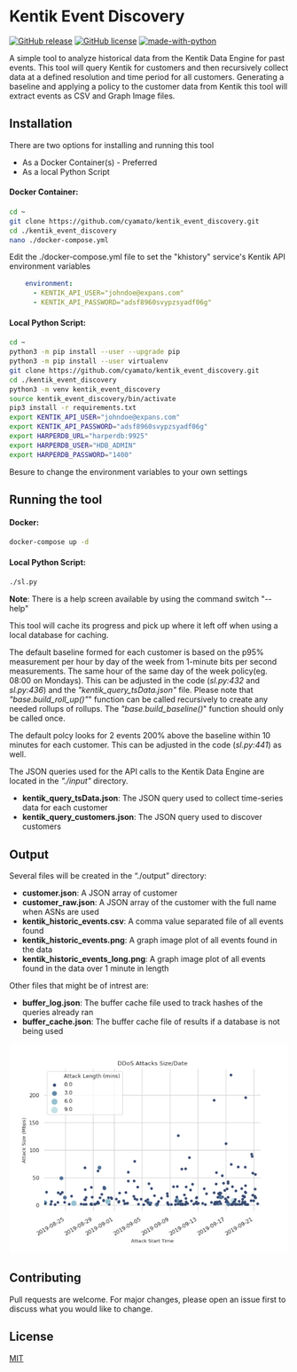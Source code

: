 # Kentik Event Discovery
[![GitHub release](https://img.shields.io/github/v/release/cyamato/kentik_event_discovery)](https://github.com/cyamato/kentik_event_discovery/releases)
[![GitHub license](https://img.shields.io/github/license/cyamato/kentik_event_discovery)](https://github.com/cyamato/kentik_event_discovery/blob/master/LICENSE)
[![made-with-python](https://img.shields.io/badge/Made%20with-Python-1f425f.svg)](https://www.python.org/)

A simple tool to analyze historical data from the Kentik Data Engine for past 
events.  This tool will query Kentik for customers and then recursively collect 
data at a defined resolution and time period for all customers.  Generating a 
baseline and applying a policy to the customer data from Kentik this tool will 
extract events as CSV and Graph Image files.

## Installation

There are two options for installing and running this tool

* As a Docker Container(s) - Preferred
* As a local Python Script

#### Docker Container:
```bash
cd ~
git clone https://github.com/cyamato/kentik_event_discovery.git
cd ./kentik_event_discovery
nano ./docker-compose.yml
```
Edit the ./docker-compose.yml file to set the "khistory" service's Kentik API
environment variables

```yaml
    environment:
      - KENTIK_API_USER="johndoe@expans.com"
      - KENTIK_API_PASSWORD="adsf8960svypzsyadf06g"
```
#### Local Python Script:
```bash
cd ~
python3 -m pip install --user --upgrade pip
python3 -m pip install --user virtualenv
git clone https://github.com/cyamato/kentik_event_discovery.git
cd ./kentik_event_discovery
python3 -m venv kentik_event_discovery
source kentik_event_discovery/bin/activate
pip3 install -r requirements.txt 
export KENTIK_API_USER="johndoe@expans.com"
export KENTIK_API_PASSWORD="adsf8960svypzsyadf06g"
export HARPERDB_URL="harperdb:9925"
export HARPERDB_USER="HDB_ADMIN"
export HARPERDB_PASSWORD="1400"
```

Besure to change the environment variables to your own settings

## Running the tool
#### Docker:
```bash
docker-compose up -d
```
#### Local Python Script:
```bash
./sl.py
```
**Note**:  There is a help screen available by using the command switch "--help"

This tool will cache its progress and pick up where it left off when using a 
local database for caching.

The default baseline formed for each customer is based on the p95% measurement 
per hour by day of the week from 1-minute   bits per second measurements. The 
same hour of the same day of the week policy(eg. 08:00 on Mondays).  This can be 
adjusted in the code (*sl.py:432* and *sl.py:436*) and the 
*"kentik_query_tsData.json"* file.  Please note that *"base.build_roll_up()"*" 
function can be called recursively to create any needed rollups of rollups.  The 
*"base.build_baseline()*" function should only be called once.

The default polcy looks for 2 events 200% above the baseline within 10 minutes 
for each customer.  This can be adjusted in the code (*sl.py:441*) as well.

The JSON queries used for the API calls to the Kentik Data Engine are located in 
the *"./input"* directory.

* **kentik_query_tsData.json**: The JSON query used to collect time-series data 
for each customer
* **kentik_query_customers.json**:  The JSON query used to discover customers


## Output
Several files will be created in the “./output” directory:
* **customer.json**:  A JSON array of customer
* **customer_raw.json**:  A JSON array of the customer with the full name when 
ASNs are used
* **kentik_historic_events.csv**:  A comma value separated file of all events 
found
* **kentik_historic_events.png**:  A graph image plot of all events found in the
data
* **kentik_historic_events_long.png**:  A graph image plot of all events found 
in the data over 1 minute in length

Other files that might be of intrest are:
* **buffer_log.json**: The buffer cache file used to track hashes of the queries
already ran
* **buffer_cache.json**:  The buffer cache file of results if a database is not 
being used

![sample plot](https://raw.githubusercontent.com/cyamato/kentik_event_discovery/master/sample.png "Sample Plot Image")

## Contributing
Pull requests are welcome. For major changes, please open an issue first to 
discuss what you would like to change.

## License
[MIT](https://choosealicense.com/licenses/mit/)
